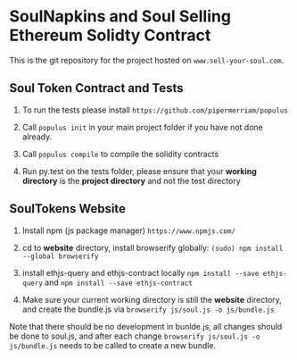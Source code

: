 # SoulNapkins and Soul Selling Ethereum Solidty Contract

This is the git repository for the project hosted on
`www.sell-your-soul.com`.




## Soul Token Contract and Tests

1. To run the tests please install `https://github.com/pipermerriam/populus`

2. Call `populus init` in your main project folder if you have not done already.

3. Call `populus compile` to compile the solidity contracts

3. Run py.test on the tests folder, please ensure that your **working directory** is the 
**project directory** and not the test directory


## SoulTokens Website

1. Install npm (js package manager) `https://www.npmjs.com/`

2. cd to **website** directory, install browserify globally: `(sudo) npm install --global browserify`

3. install ethjs-query and ethjs-contract locally `npm install --save ethjs-query` and
`npm install --save ethjs-contract`

4. Make sure your current working directory is still the **website** directory, and create the
bundle.js via `browserify js/soul.js -o js/bundle.js`


Note that there should be no development in bunlde.js, all changes should be done to
soul.js, and after each change `browserify js/soul.js -o js/bundle.js` needs to be
called to create a new bundle.
